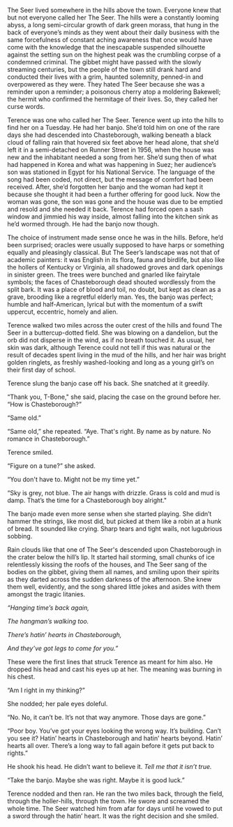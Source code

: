 The Seer lived somewhere in the hills above the town. Everyone knew that but not everyone called her The Seer. The hills were a constantly looming abyss, a long semi-circular growth of dark green morass, that hung in the back of everyone’s minds as they went about their daily business with the same forcefulness of constant aching awareness that once would have come with the knowledge that the inescapable suspended silhouette against the setting sun on the highest peak was the crumbling corpse of a condemned criminal. The gibbet might have passed with the slowly streaming centuries, but the people of the town still drank hard and conducted their lives with a grim, haunted solemnity, penned-in and overpowered as they were. They hated The Seer because she was a reminder upon a reminder; a poisonous cherry atop a moldering Bakewell; the hermit who confirmed the hermitage of their lives. So, they called her curse words.

Terence was one who called her The Seer. Terence went up into the hills to find her on a Tuesday. He had her banjo. She’d told him on one of the rare days she had descended into Chasteborough, walking beneath a black cloud of falling rain that hovered six feet above her head alone, that she’d left it in a semi-detached on Runner Street in 1956, when the house was new and the inhabitant needed a song from her. She’d sung then of what had happened in Korea and what was happening in Suez; her audience’s son was stationed in Egypt for his National Service. The language of the song had been coded, not direct, but the message of comfort had been received. After, she’d forgotten her banjo and the woman had kept it because she thought it had been a further offering for good luck. Now the woman was gone, the son was gone and the house was due to be emptied and resold and she needed it back. Terence had forced open a sash window and jimmied his way inside, almost falling into the kitchen sink as he’d wormed through. He had the banjo now though.

The choice of instrument made sense once he was in the hills. Before, he’d been surprised; oracles were usually supposed to have harps or something equally and pleasingly classical. But The Seer’s landscape was not that of academic painters: it was English in its flora, fauna and birdlife, but also like the hollers of Kentucky or Virginia, all shadowed groves and dark openings in sinister green. The trees were bunched and gnarled like fairytale symbols; the faces of Chasteborough dead shouted wordlessly from the split bark. It was a place of blood and toil, no doubt, but kept as clean as a grave, brooding like a regretful elderly man. Yes, the banjo was perfect; humble and half-American, lyrical but with the momentum of a swift uppercut, eccentric, homely and alien.

Terence walked two miles across the outer crest of the hills and found The Seer in a buttercup-dotted field. She was blowing on a dandelion, but the orb did not disperse in the wind, as if no breath touched it. As usual, her skin was dark, although Terence could not tell if this was natural or the result of decades spent living in the mud of the hills, and her hair was bright golden ringlets, as freshly washed-looking and long as a young girl’s on their first day of school.

Terence slung the banjo case off his back. She snatched at it greedily.

“Thank you, T-Bone," she said, placing the case on the ground before her. “How is Chasteborough?”

“Same old.”

“Same old,” she repeated. “Aye. That's right. By name as by nature. No romance in Chasteborough.”

Terence smiled.

“Figure on a tune?” she asked.

“You don't have to. Might not be my time yet.”

“Sky is grey, not blue. The air hangs with drizzle. Grass is cold and mud is damp. That’s the time for a Chasteborough boy alright."

The banjo made even more sense when she started playing. She didn’t hammer the strings, like most did, but picked at them like a robin at a hunk of bread. It sounded like crying. Sharp tears and tight wails, not lugubrious sobbing.

Rain clouds like that one of The Seer's descended upon Chasteborough in the crater below the hill’s lip. It started hail storming, small chunks of ice relentlessly kissing the roofs of the houses, and The Seer sang of the bodies on the gibbet, giving them all names, and smiling upon their spirits as they darted across the sudden darkness of the afternoon. She knew them well, evidently, and the song shared little jokes and asides with them amongst the tragic litanies.

<em>“Hanging time’s back again,</em>

<em>The hangman’s walking too. </em>

<em>There’s hatin’ hearts in Chasteborough,</em>

<em>And they’ve got legs to come for you.”</em>

These were the first lines that struck Terence as meant for him also. He dropped his head and cast his eyes up at her. The meaning was burning in his chest.

“Am I right in my thinking?”

She nodded; her pale eyes doleful.

“No. No, it can’t be. It’s not that way anymore. Those days are gone.”

“Poor boy. You’ve got your eyes looking the wrong way. It’s building. Can’t you see it? Hatin’ hearts in Chasteborough and hatin’ hearts beyond. Hatin’ hearts all over. There’s a long way to fall again before it gets put back to rights.”

He shook his head. He didn’t want to believe it. <em>Tell me that it isn’t true.</em>

“Take the banjo. Maybe she was right. Maybe it is good luck.”

Terence nodded and then ran. He ran the two miles back, through the field, through the holler-hills, through the town. He swore and screamed the whole time. The Seer watched him from afar for days until he vowed to put a sword through the hatin’ heart. It was the right decision and she smiled.
